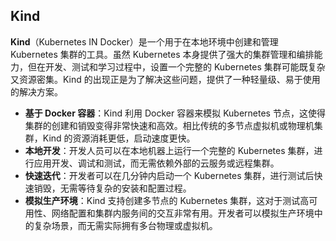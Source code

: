 ## Kind

**Kind**（Kubernetes IN Docker）是一个用于在本地环境中创建和管理 Kubernetes 集群的工具。虽然 Kubernetes 本身提供了强大的集群管理和编排能力，但在开发、测试和学习过程中，设置一个完整的 Kubernetes 集群可能既复杂又资源密集。Kind 的出现正是为了解决这些问题，提供了一种轻量级、易于使用的解决方案。

+ **基于 Docker 容器**：Kind 利用 Docker 容器来模拟 Kubernetes 节点，这使得集群的创建和销毁变得非常快速和高效。相比传统的多节点虚拟机或物理机集群，Kind 的资源消耗更低，启动速度更快。
+ **本地开发**：开发人员可以在本地机器上运行一个完整的 Kubernetes 集群，进行应用开发、调试和测试，而无需依赖外部的云服务或远程集群。
+ **快速迭代**：开发者可以在几分钟内启动一个 Kubernetes 集群，进行测试后快速销毁，无需等待复杂的安装和配置过程。
+ **模拟生产环境**：Kind 支持创建多节点的 Kubernetes 集群，这对于测试高可用性、网络配置和集群内服务间的交互非常有用。开发者可以模拟生产环境中的复杂场景，而无需实际拥有多台物理或虚拟机。